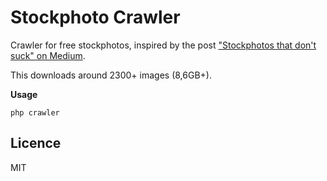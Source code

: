 Stockphoto Crawler
==================

Crawler for free stockphotos, inspired by the post ["Stockphotos that don't suck" on Medium](https://medium.com/p/62ae4bcbe01b).

This downloads around 2300+ images (8,6GB+).

**Usage**

`php crawler`

## Licence

MIT